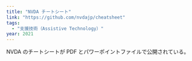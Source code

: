```yaml
---
title: "NVDA チートシート"
link: "https://github.com/nvdajp/cheatsheet"
tags:
  - "支援技術（Assistive Technology）"
year: 2021
---
```


NVDA のチートシートが PDF とパワーポイントファイルで公開されている。
